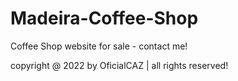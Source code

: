 # Madeira-Coffee-Shop
Coffee Shop website for sale - contact me!

copyright @ 2022 by OficialCAZ | all rights reserved!
